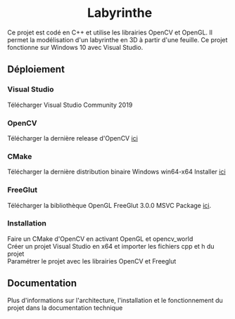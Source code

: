 <h1 align="center">
​    Labyrinthe
</h1>

Ce projet est codé en C++ et utilise les librairies OpenCV et OpenGL. Il permet la modélisation d'un labyrinthe en 3D à partir d'une feuille. Ce projet fonctionne sur Windows 10 avec Visual Studio.

## Déploiement

### Visual Studio

Télécharger Visual Studio Community 2019

### OpenCV

Télécharger la dernière release d'OpenCV [ici](https://github.com/opencv/opencv/releases)

### CMake

Télécharger la dernière distribution binaire Windows win64-x64 Installer [ici](https://cmake.org/download/)

### FreeGlut

Télécharger la bibliothèque OpenGL FreeGlut 3.0.0 MSVC Package [ici](https://www.transmissionzero.co.uk/software/freeglut-devel/).

### Installation

Faire un CMake d'OpenCV en activant OpenGL et opencv_world <br>
Créer un projet Visual Studio en x64 et importer les fichiers cpp et h du projet <br>
Paramétrer le projet avec les librairies OpenCV et Freeglut <br>

## Documentation

Plus d'informations sur l'architecture, l'installation et le fonctionnement du projet dans la documentation technique